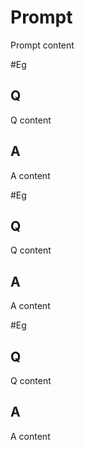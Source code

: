 # Prompt
Prompt content


#Eg
## Q
Q content
## A
A content


#Eg
## Q
Q content
## A
A content

#Eg
## Q
Q content
## A
A content



